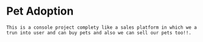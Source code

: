 # Pet Adoption
    This is a console project complety like a sales platform in which we a trun into user and can buy pets and also we can sell our pets too!!.
    
